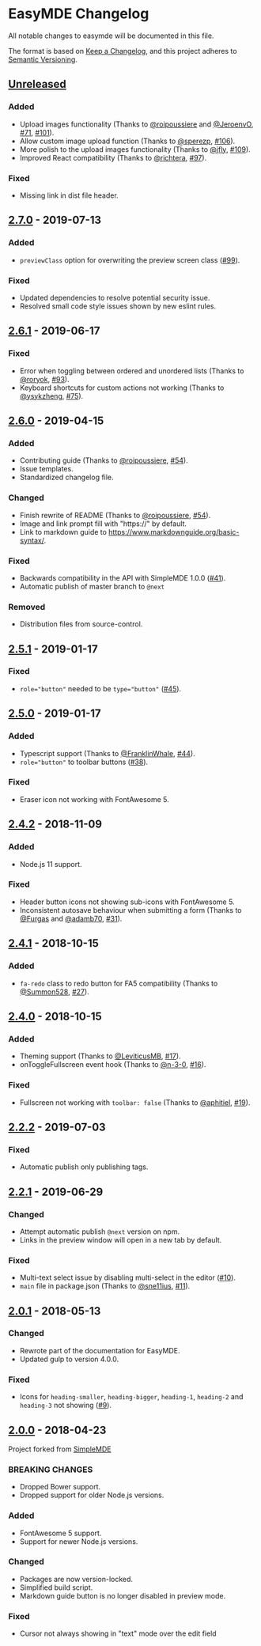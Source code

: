 # EasyMDE Changelog
All notable changes to easymde will be documented in this file.

The format is based on [Keep a Changelog](https://keepachangelog.com/en/1.0.0/),
and this project adheres to [Semantic Versioning](https://semver.org/spec/v2.0.0.html).

## [Unreleased]
### Added
- Upload images functionality (Thanks to [@roipoussiere] and [@JeroenvO], [#71], [#101]).
- Allow custom image upload function (Thanks to [@sperezp], [#106]).
- More polish to the upload images functionality (Thanks to [@jfly], [#109]).
- Improved React compatibility (Thanks to [@richtera], [#97]).

### Fixed
- Missing link in dist file header.

## [2.7.0] - 2019-07-13
### Added
- `previewClass` option for overwriting the preview screen class ([#99]).

### Fixed
- Updated dependencies to resolve potential security issue.
- Resolved small code style issues shown by new eslint rules.

## [2.6.1] - 2019-06-17
### Fixed
- Error when toggling between ordered and unordered lists (Thanks to [@roryok], [#93]).
- Keyboard shortcuts for custom actions not working (Thanks to [@ysykzheng], [#75]).

## [2.6.0] - 2019-04-15
### Added
- Contributing guide (Thanks to [@roipoussiere], [#54]).
- Issue templates.
- Standardized changelog file.

### Changed
- Finish rewrite of README (Thanks to [@roipoussiere], [#54]).
- Image and link prompt fill with "https://" by default.
- Link to markdown guide to <https://www.markdownguide.org/basic-syntax/>.

### Fixed
- Backwards compatibility in the API with SimpleMDE 1.0.0 ([#41]).
- Automatic publish of master branch to `@next`

### Removed
- Distribution files from source-control.

## [2.5.1] - 2019-01-17
### Fixed
- `role="button"` needed to be `type="button"` ([#45]).

## [2.5.0] - 2019-01-17
### Added
- Typescript support (Thanks to [@FranklinWhale], [#44]).
- `role="button"` to toolbar buttons ([#38]).

### Fixed
- Eraser icon not working with FontAwesome 5.

## [2.4.2] - 2018-11-09
### Added
- Node.js 11 support.

### Fixed
- Header button icons not showing sub-icons with FontAwesome 5.
- Inconsistent autosave behaviour when submitting a form (Thanks to [@Furgas] and [@adamb70], [#31]).

## [2.4.1] - 2018-10-15
### Added
- `fa-redo` class to redo button for FA5 compatibility (Thanks to [@Summon528], [#27]).

## [2.4.0] - 2018-10-15
### Added
- Theming support (Thanks to [@LeviticusMB], [#17]).
- onToggleFullscreen event hook (Thanks to [@n-3-0], [#16]).

### Fixed
- Fullscreen not working with `toolbar: false` (Thanks to [@aphitiel], [#19]).

## [2.2.2] - 2019-07-03
### Fixed
- Automatic publish only publishing tags.

## [2.2.1] - 2019-06-29
### Changed
- Attempt automatic publish `@next` version on npm.
- Links in the preview window will open in a new tab by default.

### Fixed
- Multi-text select issue by disabling multi-select in the editor ([#10]).
- `main` file in package.json (Thanks to [@sne11ius], [#11]).

## [2.0.1] - 2018-05-13
### Changed
- Rewrote part of the documentation for EasyMDE.
- Updated gulp to version 4.0.0.

### Fixed
- Icons for `heading-smaller`, `heading-bigger`, `heading-1`, `heading-2` and `heading-3` not showing ([#9]).

## [2.0.0] - 2018-04-23
Project forked from [SimpleMDE](https://github.com/sparksuite/simplemde-markdown-editor)

### BREAKING CHANGES
- Dropped Bower support.
- Dropped support for older Node.js versions.

### Added
- FontAwesome 5 support.
- Support for newer Node.js versions.

### Changed
- Packages are now version-locked.
- Simplified build script.
- Markdown guide button is no longer disabled in preview mode.

### Fixed
- Cursor not always showing in "text" mode over the edit field

<!-- Linked issues -->
[#99]: https://github.com/Ionaru/easy-markdown-editor/issues/99
[#45]: https://github.com/Ionaru/easy-markdown-editor/issues/45
[#44]: https://github.com/Ionaru/easy-markdown-editor/issues/44
[#41]: https://github.com/Ionaru/easy-markdown-editor/issues/41
[#38]: https://github.com/Ionaru/easy-markdown-editor/issues/38
[#17]: https://github.com/Ionaru/easy-markdown-editor/issues/17
[#16]: https://github.com/Ionaru/easy-markdown-editor/issues/16
[#11]: https://github.com/Ionaru/easy-markdown-editor/issues/11
[#10]: https://github.com/Ionaru/easy-markdown-editor/issues/10
[#9]: https://github.com/Ionaru/easy-markdown-editor/issues/9

<!-- Linked PRs -->
[#109]: https://github.com/Ionaru/easy-markdown-editor/pull/109
[#106]: https://github.com/Ionaru/easy-markdown-editor/pull/106
[#101]: https://github.com/Ionaru/easy-markdown-editor/pull/101
[#97]: https://github.com/Ionaru/easy-markdown-editor/pull/97
[#93]: https://github.com/Ionaru/easy-markdown-editor/pull/93
[#75]: https://github.com/Ionaru/easy-markdown-editor/pull/75
[#71]: https://github.com/Ionaru/easy-markdown-editor/pull/71
[#54]: https://github.com/Ionaru/easy-markdown-editor/pull/54
[#31]: https://github.com/Ionaru/easy-markdown-editor/pull/31
[#27]: https://github.com/Ionaru/easy-markdown-editor/pull/27
[#19]: https://github.com/Ionaru/easy-markdown-editor/pull/19

<!-- Linked users -->
[@richtera]: https://github.com/richtera
[@jfly]: https://github.com/jfly
[@sperezp]: https://github.com/sperezp
[@JeroenvO]: https://github.com/JeroenvO
[@sn3p]: https://github.com/sn3p
[@roryok]: https://github.com/roryok
[@ysykzheng]: https://github.com/ysykzheng
[@roipoussiere]: https://github.com/roipoussiere
[@FranklinWhale]: https://github.com/FranklinWhale
[@Furgas]: https://github.com/Furgas
[@adamb70]: https://github.com/adamb70
[@Summon528]: https://github.com/Summon528
[@LeviticusMB]: https://github.com/LeviticusMB
[@n-3-0]: https://github.com/n-3-0
[@aphitiel]: https://github.com/aphitiel
[@sne11ius]: https://github.com/sne11ius

<!-- Linked versions -->
[Unreleased]: https://github.com/Ionaru/easy-markdown-editor/compare/2.7.0...HEAD
[2.7.0]: https://github.com/Ionaru/easy-markdown-editor/compare/2.6.1...2.7.0
[2.6.1]: https://github.com/Ionaru/easy-markdown-editor/compare/2.6.0...2.6.1
[2.6.0]: https://github.com/Ionaru/easy-markdown-editor/compare/2.5.1...2.6.0
[2.5.1]: https://github.com/Ionaru/easy-markdown-editor/compare/2.5.0...2.5.1
[2.5.0]: https://github.com/Ionaru/easy-markdown-editor/compare/2.4.2...2.5.0
[2.4.2]: https://github.com/Ionaru/easy-markdown-editor/compare/2.4.1...2.4.2
[2.4.1]: https://github.com/Ionaru/easy-markdown-editor/compare/2.4.0...2.4.1
[2.4.0]: https://github.com/Ionaru/easy-markdown-editor/compare/2.2.2...2.4.0
[2.2.2]: https://github.com/Ionaru/easy-markdown-editor/compare/2.2.1...2.2.2
[2.2.1]: https://github.com/Ionaru/easy-markdown-editor/compare/2.0.1...2.2.1
[2.0.1]: https://github.com/Ionaru/easy-markdown-editor/compare/2.0.0...2.0.1
[2.0.0]: https://github.com/Ionaru/easy-markdown-editor/compare/1.11.2...2.0.0
